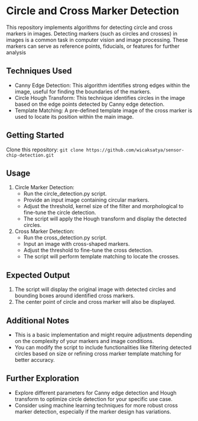 # Circle and Cross Marker Detection
This repository implements algorithms for detecting circle and cross markers in images. Detecting markers (such as circles and crosses) in images is a common task in computer vision and image processing. These markers can serve as reference points, fiducials, or features for further analysis

## Techniques Used
- Canny Edge Detection: This algorithm identifies strong edges within the image, useful for finding the boundaries of the markers.
- Circle Hough Transform: This technique identifies circles in the image based on the edge points detected by Canny edge detection.
- Template Matching: A pre-defined template image of the cross marker is used to locate its position within the main image.

## Getting Started
Clone this repository:
`git clone https://github.com/wicaksatya/sensor-chip-detection.git`

## Usage
1. Circle Marker Detection:
    - Run the circle_detection.py script.
    - Provide an input image containing circular markers.
    - Adjust the threshold, kernel size of the filter and morphological to fine-tune the circle detection.
    - The script will apply the Hough transform and display the detected circles.
2. Cross Marker Detection:
    - Run the cross_detection.py script.
    - Input an image with cross-shaped markers.
    - Adjust the threshold to fine-tune the cross detection.
    - The script will perform template matching to locate the crosses.

## Expected Output
1. The script will display the original image with detected circles and bounding boxes around identified cross markers.
2. The center point of circle and cross marker will also be displayed.

## Additional Notes
- This is a basic implementation and might require adjustments depending on the complexity of your markers and image conditions.
- You can modify the script to include functionalities like filtering detected circles based on size or refining cross marker template matching for better accuracy.

## Further Exploration
- Explore different parameters for Canny edge detection and Hough transform to optimize circle detection for your specific use case.
- Consider using machine learning techniques for more robust cross marker detection, especially if the marker design has variations.
